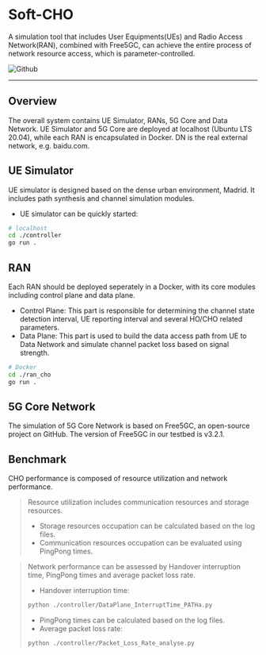 # Soft-CHO 

A simulation tool that includes User Equipments(UEs) and Radio Access Network(RAN), combined with Free5GC, can achieve the entire process of network resource access, which is parameter-controlled.

<!--- BADGES: START --->

![Github](https://img.shields.io/github/license/Xujiahui21/Soft-CHO)


---

## Overview
The overall system contains UE Simulator, RANs, 5G Core and Data Network. UE Simulator and 5G Core are deployed at localhost (Ubuntu LTS 20.04), while each RAN is encapsulated in Docker. DN is the real external network, e.g. baidu.com.

## UE Simulator

UE simulator is designed based on the dense urban environment, Madrid. It includes path synthesis and channel simulation modules. 
- UE simulator can be quickly started:
```bash
# localhost
cd ./controller
go run .
```

## RAN
Each RAN should be deployed seperately in a Docker, with its core modules including control plane and data plane.
- Control Plane:
  This part is responsible for determining the channel state detection interval, UE reporting interval and several HO/CHO related parameters.
- Data Plane:
  This part is used to build the data access path from UE to Data Network and simulate channel packet loss based on signal strength.
```bash
# Docker
cd ./ran_cho
go run .
```

## 5G Core Network
The simulation of 5G Core Network is based on Free5GC, an open-source project on GitHub. The version of Free5GC in our testbed is v3.2.1.

## Benchmark
CHO performance is composed of resource utilization and network performance. 
> Resource utilization includes communication resources and storage resources.
> - Storage resources occupation can be calculated based on the log files.
> - Communication resources occupation can be evaluated using PingPong times.

> Network performance can be assessed by Handover interruption time, PingPong times and average packet loss rate.
> - Handover interruption time:
> ```bash
> python ./controller/DataPlane_InterruptTime_PATHa.py
> ```
> - PingPong times can be calculated based on the log files.
> - Average packet loss rate:
> ```bash
> python ./controller/Packet_Loss_Rate_analyse.py
> ```
